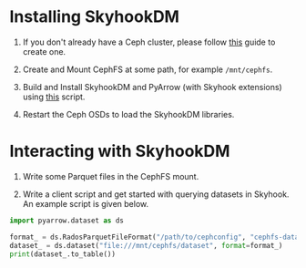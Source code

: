 # Installing SkyhookDM 

1. If you don't already have a Ceph cluster, please follow [this](https://blog.risingstack.com/ceph-storage-deployment-vm/) guide to create one. 

2. Create and Mount CephFS at some path, for example `/mnt/cephfs`.

2. Build and Install SkyhookDM and PyArrow (with Skyhook extensions) using [this](./skyhook.sh) script.

3. Restart the Ceph OSDs to load the SkyhookDM libraries.

# Interacting with SkyhookDM

1. Write some Parquet files in the CephFS mount.

2. Write a client script and get started with querying datasets in Skyhook. An example script is given below.
```python
import pyarrow.dataset as ds

format_ = ds.RadosParquetFileFormat("/path/to/cephconfig", "cephfs-data-pool-name")
dataset_ = ds.dataset("file:///mnt/cephfs/dataset", format=format_)
print(dataset_.to_table())
```
